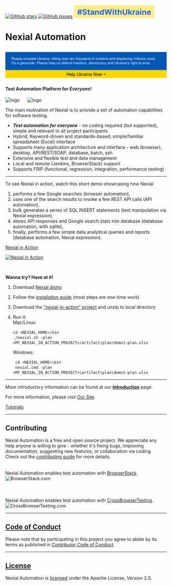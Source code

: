 [![GitHub stars](https://img.shields.io/github/stars/nexiality/nexial-core)](https://github.com/nexiality/nexial-core/stargazers)
[![GitHub issues](https://img.shields.io/github/issues/nexiality/nexial-core)](https://github.com/nexiality/nexial-core/issues)
[![StandWithUkraine](https://raw.githubusercontent.com/vshymanskyy/StandWithUkraine/main/badges/StandWithUkraine.svg)](https://github.com/vshymanskyy/StandWithUkraine/blob/main/docs/README.md)

# Nexial Automation

[![SWUbanner](https://raw.githubusercontent.com/vshymanskyy/StandWithUkraine/main/banner2-direct.svg)](https://github.com/vshymanskyy/StandWithUkraine/blob/main/docs/README.md)
---

#### Test Automation Platform for _Everyone_!<br/>
![logo](https://nexiality.github.io/documentation/image/logo-x.png)
&nbsp;&nbsp;&nbsp;&nbsp;
![logo](https://nexiality.github.io/documentation/image/nexial-caption.png)

The main motivation of Nexial is to provide a set of automation capabilities for software testing.  

- ***Test automation for everyone*** - no coding required (but supported), simple and 
  relevant to all project participants
- Hybrid, Keyword-driven and standards-based; simple/familiar spreadsheet (Excel) interface
- Supports many application architecture and interface - web (browser), desktop, API/REST/SOAP, database, batch, ssh
- Extensive and flexible test and data management
- Local and remote (Jenkins, BrowserStack) support
- Supports FRIP (functional, regression, integration, performance testing)

---

To see Nexial in action, watch this short demo showcasing how Nexial 
1. performs a few Google searches (browser automation), 
2. uses one of the search results to invoke a few REST API calls (API automation),
3. bulk generates a series of SQL INSERT statements (text manipulation via Nexial expression),
4. stores API responses and Google search stats into database (database automation, with sqlite),
5. finally, performs a few simple data analytical queries and reports (database automation, Nexial expression). 

[Nexial in Action](https://www.youtube.com/watch?v=b372XikN1YU&cc_lang_pref=en&cc_load_policy=1)

[![Nexial in Action](https://nexiality.github.io/documentation/image/nexial-in-action-youtube-preview.png)](https://www.youtube.com/watch?v=b372XikN1YU&cc_lang_pref=en&cc_load_policy=1)

<br/>

**Wanna try? Have at it!**
1. Download [Nexial distro](https://github.com/nexiality/nexial-core/releases)
2. Follow the [installation guide](https://nexiality.github.io/documentation/userguide/InstallingNexial) (most steps are one-time work)
3. Download the ["nexial-in-action" project](https://nexiality.github.io/documentation/nexial-in-action.zip) and unzip to local directory
4. Run it:<br/>
   Mac/Linux:
	```
	cd <NEXIAL_HOME>/bin
	./nexial.sh -plan <MY_NEXIAL_IN_ACTION_PROJECT>/artifact/plan/demo1-plan.xlsx
	```
	
   Windows:
   ```
	cd <NEXIAL_HOME>\bin
	nexial.cmd -plan <MY_NEXIAL_IN_ACTION_PROJECT>\artifact\plan\demo1-plan.xlsx
   ```

---

More introductory information can be found at our 
**[Introduction](https://nexiality.github.io/documentation/userguide/IntroductionAndFAQ)** page.

For more information, please visit [Our Site](https://nexiality.github.io/documentation/).

[Tutorials](https://nexiality.github.io/tutorials/)

---

## Contributing

Nexial Automation is a free and open source project.  We appreciate any help anyone is willing to give - whether it's 
fixing bugs, improving documentation, suggesting new features, or collaboration via coding. Check out the 
[contributing guide](.github/CONTRIBUTING.md) for more details.
\
\
\
Nexial Automation enables test automation with [BrowserStack](http://browserstack.com).  
![BrowserStack.com](https://nexiality.github.io/documentation/image/browserstack/Browserstack-logo-small.png)  
\
\
\
Nexial Automation enables test automation with [CrossBrowserTesting](http://CrossBrowserTesting.com).  
![CrossBrowserTesting.com](https://nexiality.github.io/documentation/image/cbt/CrossBrowserTesting-logo-small.png)  
  
  
  
---

## [Code of Conduct](.github/CODE_OF_CONDUCT.md)

Please note that by participating in this project you agree to abide by its terms as published in 
[Contributor Code of Conduct](.github/CODE_OF_CONDUCT.md).

---

## [License](LICENSE)

Nexial Automation is [licensed](LICENSE) under the Apache License, Version 2.0.
